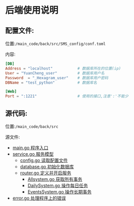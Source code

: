 # 后端使用说明


## 配置文件:

位置:`/main_code/back/src/SMS_config/conf.toml`

内容:
```toml
[DB]
Address = "localhost"           # 数据库所在的位置(ip)
User = "YuanCheng_user"         # 数据库用户名
Password  = "_Hexagram_user"    # 数据库用户密码
DBName = "test_python"          # 数据库名

[Web]
Port = ":1221"                  # 使用的接口,注意':'不能少
```


## 源代码:
位置:`/main_code/back/src`

源文件:
- [main.go 程序入口](src/main.go)
- [service.go 服务模型](src/service.go)
    - [config.go 读取配置文件](src/config.go)
    - [database.go 初始化数据库](src/database.go)
    - [router.go 定义并开启服务](src/router.go)
        - [Allsystem.go 获取所有事务](src/AllSystem.go)
        - [DailySystem.go 操作每日任务](src/DailySystem.go)
        - [EventsSystem.go 操作长期事务](src/EventsSystem.go)
- [error.go 处理程序上的错误](src/error.go)